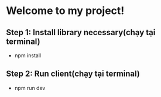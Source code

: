 # Welcome to my project!

## Step 1: Install library necessary(chạy tại terminal)

- npm install

## Step 2: Run client(chạy tại terminal)

- npm run dev
